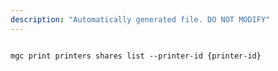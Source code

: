 ```yaml
---
description: "Automatically generated file. DO NOT MODIFY"
---
```


```cli

mgc print printers shares list --printer-id {printer-id}

```